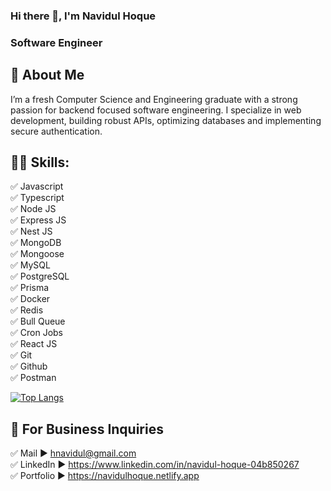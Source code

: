 ### Hi there 👋, I'm Navidul Hoque
### Software Engineer
## 🚀 About Me
I’m a fresh Computer Science and Engineering graduate with a strong passion for backend focused software engineering. I specialize in web development, building robust APIs, optimizing databases and implementing secure authentication.

## 👨‍💻 Skills: 
✅ Javascript <br>
✅ Typescript <br>
✅ Node JS <br>
✅ Express JS <br>
✅ Nest JS <br>
✅ MongoDB <br>
✅ Mongoose <br>
✅ MySQL <br>
✅ PostgreSQL <br>
✅ Prisma <br>
✅ Docker <br>
✅ Redis <br>
✅ Bull Queue <br>
✅ Cron Jobs <br>
✅ React JS <br>
✅ Git <br>
✅ Github <br>
✅ Postman <br>

[![Top Langs](https://github-readme-stats.vercel.app/api/top-langs/?username=NavidulHoque)](https://github.com/anuraghazra/github-readme-stats)

<!--
## ☕ Connect with me!
[<img src='https://github.com/NavidulHoque/NavidulHoque/blob/main/img/facebook.png?raw=true' alt='facebook' height='40'>](https://www.facebook.com/https://www.facebook.com/hnavidul/)  [<img src='https://github.com/NavidulHoque/NavidulHoque/blob/main/img/instagram.png?raw=true' alt='instagram' height='40'>](https://www.instagram.com/https://www.instagram.com/navidulhoque//)  [<img src='https://github.com/NavidulHoque/NavidulHoque/blob/main/img/linkedin.png?raw=true' alt='linkedin' height='40'>](https://www.linkedin.com/in/https://www.linkedin.com/in/navidul-hoque-04b850267//) 
-->

## 📧 For Business Inquiries 
✅ Mail ► hnavidul@gmail.com <br>
✅ LinkedIn ► https://www.linkedin.com/in/navidul-hoque-04b850267 <br>
✅ Portfolio ► https://navidulhoque.netlify.app <br>







